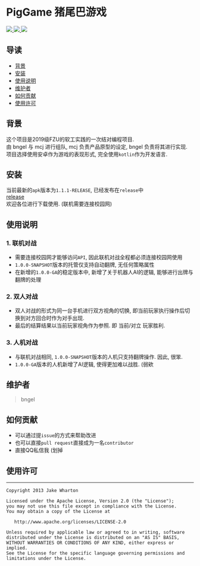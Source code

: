 # PigGame 猪尾巴游戏

<a href="https://github.com/Bngel">
  <img src="https://badgen.net/badge/Author/bngel/blue?icon=telegram"/>
</a>
<a href="https://github.com/Bngel/PigGame">
  <img src="https://badgen.net/badge/PigGame/public/black?icon=github"/>
</a>
<a>
  <img src="https://badgen.net/badge/Language/kotlin/pink?icon=eclipse"/>
</a>

## 导读

- [背景](#背景)
- [安装](#安装)
- [使用说明](#使用说明)
- [维护者](#维护者)
- [如何贡献](#如何贡献)
- [使用许可](#使用许可)

## 背景

这个项目是2019级FZU的软工实践的一次结对编程项目.</br>
由 bngel 与 mcj 进行组队, mcj 负责产品原型的设定, bngel 负责将其进行实现.</br>
项目选择使用安卓作为游戏的表现形式, 完全使用`kotlin`作为开发语言.</br>

## 安装

当前最新的`apk`版本为`1.1.1-RELEASE`, 已经发布在`release`中</br>
<a href="https://github.com/Bngel/PigGame/releases/tag/1.1.1-RELEASE">release</a></br>
欢迎各位进行下载使用. (联机需要连接校园网)</br>

## 使用说明

### 1. 联机对战

- 需要连接校园网才能够访问`API`, 因此联机对战全程都必须连接校园网使用
- `1.0.0-SNAPSHOT`版本的托管仅支持自动翻牌, 无任何策略属性
- 在新增的`1.0.0-GA`的稳定版本中, 新增了关于机器人AI的逻辑, 能够进行出牌与翻牌的处理

### 2. 双人对战

- 双人对战的形式为同一台手机进行双方视角的切换, 即当前玩家执行操作后切换到对方回合时作为对手出现.
- 最后的结算结果以当前玩家视角作为参照. 即 当前/对立 玩家胜利.

### 3. 人机对战
- 与联机对战相同, `1.0.0-SNAPSHOT`版本的人机只支持翻牌操作. 因此, 很笨.
- `1.0.0-GA`版本的人机新增了AI逻辑, 使得更加难以战胜. (弱欸

## 维护者

> bngel

## 如何贡献

- 可以通过提`issue`的方式来帮助改进
- 也可以直接`pull request`直接成为一名`contributor`
- 直接QQ私信我 (划掉

## 使用许可

-------

    Copyright 2013 Jake Wharton

    Licensed under the Apache License, Version 2.0 (the "License");
    you may not use this file except in compliance with the License.
    You may obtain a copy of the License at

       http://www.apache.org/licenses/LICENSE-2.0

    Unless required by applicable law or agreed to in writing, software
    distributed under the License is distributed on an "AS IS" BASIS,
    WITHOUT WARRANTIES OR CONDITIONS OF ANY KIND, either express or implied.
    See the License for the specific language governing permissions and
    limitations under the License.

